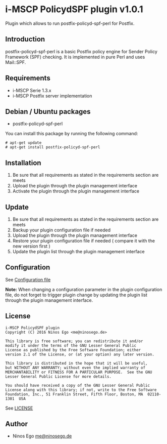 # i-MSCP PolicydSPF plugin v1.0.1

Plugin which allows to run postfix-policyd-spf-perl for Postfix.

## Introduction

postfix-policyd-spf-perl is a basic Postfix policy engine for Sender Policy Framework (SPF) checking. It is implemented in pure Perl and uses Mail::SPF.

## Requirements

* i-MSCP Serie 1.3.x
* i-MSCP Postfix server implementation

## Debian / Ubuntu packages

* postfix-policyd-spf-perl

You can install this package by running the following command:

```
# apt-get update
# apt-get install postfix-policyd-spf-perl
```

## Installation

1. Be sure that all requirements as stated in the requirements section are meets
2. Upload the plugin through the plugin management interface
3. Activate the plugin through the plugin management interface

## Update

1. Be sure that all requirements as stated in the requirements section are meets
2. Backup your plugin configuration file if needed
3. Upload the plugin through the plugin management interface
4. Restore your plugin configuration file if needed ( compare it with the new version first )
5. Update the plugin list through the plugin management interface

## Configuration

See [Configuration file](../PolicydSPF/config.php)

**Note:** When changing a configuration parameter in the plugin configuration file, do not forget to trigger plugin
change by updating the plugin list through the plugin management interface.

## License

```
i-MSCP PolicydSPF plugin
Copyright (C) 2016 Ninos Ego <me@ninosego.de>

This library is free software; you can redistribute it and/or
modify it under the terms of the GNU Lesser General Public
License as published by the Free Software Foundation; either
version 2.1 of the License, or (at your option) any later version.

This library is distributed in the hope that it will be useful,
but WITHOUT ANY WARRANTY; without even the implied warranty of
MERCHANTABILITY or FITNESS FOR A PARTICULAR PURPOSE.  See the GNU
Lesser General Public License for more details.

You should have received a copy of the GNU Lesser General Public
License along with this library; if not, write to the Free Software
Foundation, Inc., 51 Franklin Street, Fifth Floor, Boston, MA  02110-1301  USA
```

See [LICENSE](LICENSE)

## Author

* Ninos Ego <me@ninosego.de>
